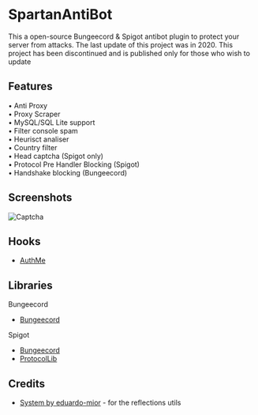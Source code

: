 # SpartanAntiBot
This a open-source Bungeecord &amp; Spigot antibot plugin to protect your server from attacks.
The last update of this project was in 2020. This project has been discontinued and is published only for those who wish to update

## Features

• Anti Proxy\
• Proxy Scraper\
• MySQL/SQL Lite support\
• Filter console spam\
• Heurisct analiser\
• Country filter\
• Head captcha (Spigot only)\
• Protocol Pre Handler Blocking (Spigot)\
• Handshake blocking (Bungeecord)

## Screenshots

![Captcha](https://i.imgur.com/XFfxt4O.gif)

## Hooks
- [AuthMe](https://www.spigotmc.org/resources/authmereloaded.6269/)


## Libraries
Bungeecord
- [Bungeecord](https://ci.md-5.net/job/BungeeCord/)

Spigot
- [Bungeecord](https://getbukkit.org/download/spigot)
- [ProtocolLib](https://www.spigotmc.org/resources/protocollib.1997/)

## Credits

- [System by eduardo-mior](https://github.com/eduardo-mior/System) - for the reflections utils


